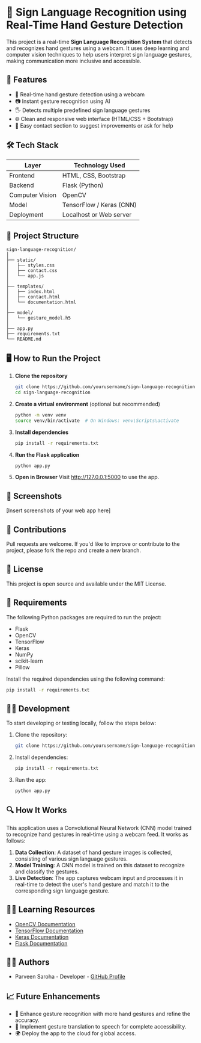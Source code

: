# 🤟 Sign Language Recognition using Real-Time Hand Gesture Detection

This project is a real-time **Sign Language Recognition System** that detects and recognizes hand gestures using a webcam. It uses deep learning and computer vision techniques to help users interpret sign language gestures, making communication more inclusive and accessible.

## 🚀 Features

- 🔴 Real-time hand gesture detection using a webcam
- 📷 Instant gesture recognition using AI
- 🖐️ Detects multiple predefined sign language gestures
- 🌐 Clean and responsive web interface (HTML/CSS + Bootstrap)
- 📩 Easy contact section to suggest improvements or ask for help

## 🛠️ Tech Stack

| Layer           | Technology Used              |
|-----------------|------------------------------|
| Frontend        | HTML, CSS, Bootstrap         |
| Backend         | Flask (Python)               |
| Computer Vision | OpenCV                       |
| Model           | TensorFlow / Keras (CNN)     |
| Deployment      | Localhost or Web server      |

## 📂 Project Structure

```
sign-language-recognition/
│
├── static/
│   ├── styles.css
│   ├── contact.css
│   └── app.js
│
├── templates/
│   ├── index.html
│   ├── contact.html
│   └── documentation.html
│
├── model/
│   └── gesture_model.h5
│
├── app.py
├── requirements.txt
└── README.md
```

## 🖥️ How to Run the Project

1. **Clone the repository**  
   ```bash
   git clone https://github.com/yourusername/sign-language-recognition.git
   cd sign-language-recognition
   ```

2. **Create a virtual environment** (optional but recommended)
   ```bash
   python -m venv venv
   source venv/bin/activate  # On Windows: venv\Scripts\activate
   ```

3. **Install dependencies**
   ```bash
   pip install -r requirements.txt
   ```

4. **Run the Flask application**
   ```bash
   python app.py
   ```

5. **Open in Browser**
   Visit http://127.0.0.1:5000 to use the app.

## 📸 Screenshots

[Insert screenshots of your web app here]


## 🤝 Contributions

Pull requests are welcome. If you'd like to improve or contribute to the project, please fork the repo and create a new branch.

## 📄 License

This project is open source and available under the MIT License.

## 📝 Requirements

The following Python packages are required to run the project:
- Flask
- OpenCV
- TensorFlow
- Keras
- NumPy
- scikit-learn
- Pillow

Install the required dependencies using the following command:
```bash
pip install -r requirements.txt
```

## 🧑‍💻 Development

To start developing or testing locally, follow the steps below:

1. Clone the repository:
   ```bash
   git clone https://github.com/yourusername/sign-language-recognition.git
   ```

2. Install dependencies:
   ```bash
   pip install -r requirements.txt
   ```

3. Run the app:
   ```bash
   python app.py
   ```

## 🔍 How It Works

This application uses a Convolutional Neural Network (CNN) model trained to recognize hand gestures in real-time using a webcam feed. It works as follows:

1. **Data Collection**: A dataset of hand gesture images is collected, consisting of various sign language gestures.
2. **Model Training**: A CNN model is trained on this dataset to recognize and classify the gestures.
3. **Live Detection**: The app captures webcam input and processes it in real-time to detect the user's hand gesture and match it to the corresponding sign language gesture.

## 🧑‍🏫 Learning Resources

- [OpenCV Documentation](https://docs.opencv.org/)
- [TensorFlow Documentation](https://www.tensorflow.org/api_docs)
- [Keras Documentation](https://keras.io/api/)
- [Flask Documentation](https://flask.palletsprojects.com/)

## 👩‍💻 Authors

- Parveen Saroha - Developer - [GitHub Profile](https://github.com/P-Saroha)

## 📈 Future Enhancements

- 🧠 Enhance gesture recognition with more hand gestures and refine the accuracy.
- 🔄 Implement gesture translation to speech for complete accessibility.
- 🌍 Deploy the app to the cloud for global access.
